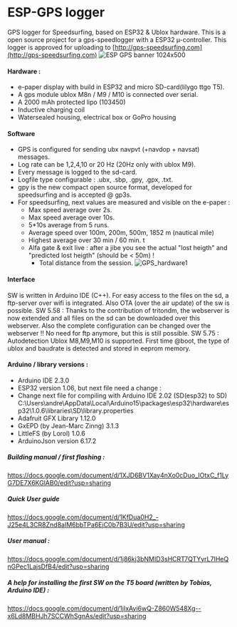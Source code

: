 
# ESP-GPS logger

GPS logger for Speedsurfing, based on ESP32 & Ublox  hardware.  This is a open source project for a gps-speedlogger with a ESP32 µ-controller. This logger is approved for uploading to [http://gps-speedsurfing.com](http://gps-speedsurfing.com)
![ESP GPS banner 1024x500](https://user-images.githubusercontent.com/58887243/228194449-03b4aee7-f6ac-44cf-936f-beec46ba28fb.jpg)


#### Hardware :
- e-paper display with build in ESP32 and micro SD-card(lilygo ttgo T5).
- A gps module ublox M8n / M9 / M10 is connected over serial. 
- A 2000 mAh protected lipo (103450) 
- Inductive charging coil
- Watersealed housing, electrical box or GoPro housing
#### Software
- GPS is configured for sending ubx navpvt (+navdop + navsat) messages. 
- Log rate can be 1,2,4,10 or 20 Hz (20Hz only with ublox M9). 
- Every message is logged to the sd-card. 
- Logfile type configurable : .ubx, .sbp, .gpy, .gpx, .txt. 
- gpy is the new compact open source format, developed for speedsurfing and is accepted @ gp3s.
- For speedsurfing, next values are measured and visible on the e-paper : 
	- Max speed average over 2s.
	- Max speed average over 10s.
	- 5*10s average from 5 runs.
	- Average speed over 100m, 200m, 500m, 1852 m (nautical mile)
	- Highest average over 30 min / 60 min. t
  - Alfa gate & exit live : after a jibe you see the actual "lost heigth" and "predicted lost heigth" (should be < 50m) !
	- Total distance from the session.
![GPS_hardware1](https://user-images.githubusercontent.com/58887243/213173720-7f4f0d1d-36a7-4643-a32c-57441f66037f.jpg)	
#### Interface
SW is written in Arduino IDE (C++). For easy access to the files on the sd, a ftp-server over wifi is integrated. Also OTA (over the air update) of the sw is possible. SW 5.58 : Thanks to the contribution of tritondm, the webserver is now extended and all files on the sd can be downloaded over this webserver. Also the complete configuration can be changed over the webserver !! No need for ftp anymore, but this is still possible. SW 5.75 : Autodetection Ublox M8,M9,M10 is supported. First time @boot, the type of ublox and baudrate is detected and stored in eeprom memory.
#### Arduino / library versions : 
- Arduino IDE 2.3.0
- ESP32 version 1.06, but next file need a change : 
- Change next file for compiling with Arduino IDE 2.02 (SD(esp32) to SD) C:\Users\andre\AppData\Local\Arduino15\packages\esp32\hardware\esp32\1.0.6\libraries\SD\library.properties
- Adafruit GFX Library 1.12.0
- GxEPD (by Jean-Marc Zinng) 3.1.3
- LittleFS (by Lorol) 1.0.6
- ArduinoJson version 6.17.2
##### Building manual / first flashing :
https://docs.google.com/document/d/1XJD6BV1Xay4nXo0cDuo_IOtxC_f1LyG7DE7X6KGlAB0/edit?usp=sharing
##### Quick User guide
https://docs.google.com/document/d/1KfDua0H2_-J25e4L3CR8Znd8aIM6bbTPa6EjC0b7B3U/edit?usp=sharing
##### User manual :
https://docs.google.com/document/d/1j86kj3bNMID3sHCRT7QTYyrL7IHeQnGPec1LajsDfB4/edit?usp=sharing

##### A help for installing the first SW on the T5 board (written by Tobias, Arduino IDE) :
https://docs.google.com/document/d/1jIxAyi6wQ-Z860W548Xg--x6Ld8MBHJh7SCCWhSgnAs/edit?usp=sharing
